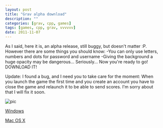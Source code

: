 ```yaml
---
layout: post
title: "Grav alpha download"
description: ""
categories: [grav, cpp, games]
tags: [games, cpp, grav, vvvvvv]
date: 2011-11-07
---
```


As I said, here it is, an alpha release, still buggy, but doesn't matter :P. However there are some things you should know: -You can only use letters, numbers and dots for password and username -Giving the background a huge opacity may be dangerous... Seriously... Now you're ready to go! DOWNLOAD IT!

Update: I found a bug, and I need you to take care for the moment: When you launch the game the first time and you create an account you have to close the game and relaunch it to be able to send scores. I'm sorry about that I will fix it soon.

![pic]({{site.baseurl}}/images/posts/grav/pic009.png)

[Windows](http://dl.dropbox.com/u/13279485/GravWin.zip)

[Mac OS X](http://dl.dropbox.com/u/13279485/GravOSX.zip)
